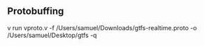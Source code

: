 ## Protobuffing

 v run vproto.v -f /Users/samuel/Downloads/gtfs-realtime.proto -o /Users/samuel/Desktop/gtfs -q

